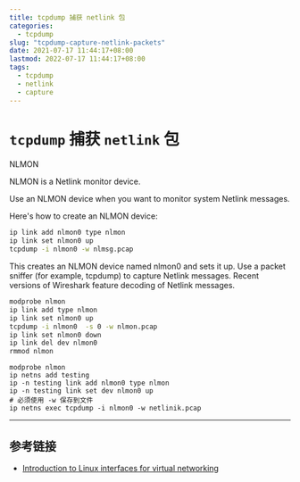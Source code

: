 ```yaml
---
title: tcpdump 捕获 netlink 包
categories:
  - tcpdump
slug: "tcpdump-capture-netlink-packets"
date: 2021-07-17 11:44:17+08:00
lastmod: 2022-07-17 11:44:17+08:00
tags:
  - tcpdump
  - netlink
  - capture
---
```


# `tcpdump` 捕获 `netlink` 包

NLMON

NLMON is a Netlink monitor device.

Use an NLMON device when you want to monitor system Netlink messages.

Here's how to create an NLMON device:

```bash
ip link add nlmon0 type nlmon
ip link set nlmon0 up
tcpdump -i nlmon0 -w nlmsg.pcap
```

This creates an NLMON device named nlmon0 and sets it up. Use a packet sniffer (for example, tcpdump) to capture Netlink messages. Recent versions of Wireshark feature decoding of Netlink messages.

<!-- more -->

```bash
modprobe nlmon
ip link add type nlmon
ip link set nlmon0 up
tcpdump -i nlmon0  -s 0 -w nlmon.pcap 
ip link set nlmon0 down
ip link del dev nlmon0
rmmod nlmon
```

```
modprobe nlmon
ip netns add testing
ip -n testing link add nlmon0 type nlmon
ip -n testing link set dev nlmon0 up
# 必须使用 -w 保存到文件
ip netns exec tcpdump -i nlmon0 -w netlinik.pcap
```

----

## 参考链接

- [Introduction to Linux interfaces for virtual networking](https://developers.redhat.com/blog/2018/10/22/introduction-to-linux-interfaces-for-virtual-networking#nlmon)
